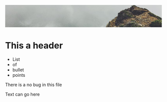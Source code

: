 ![banner](img/peak.jpg)

# This a header

- List
- of
- bullet
- points

<p> There is a no bug in this file</p>
<p> Text can go here</p>

